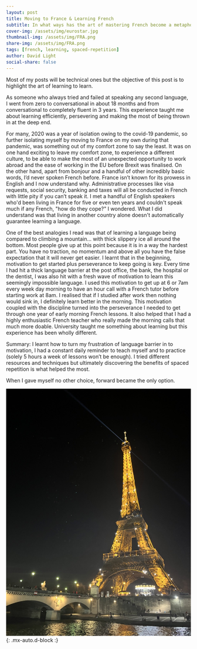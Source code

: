 ```yaml
---
layout: post
title: Moving to France & Learning French 
subtitle: In what ways has the art of mastering French become a metaphor for mastering the skill of learning itself?
cover-img: /assets/img/eurostar.jpg
thumbnail-img: /assets/img/FRA.png
share-img: /assets/img/FRA.png
tags: [french, learning, spaced-repetition]
author: David Light
social-share: false
---
```


Most of my posts will be technical ones but the objective of this post is to highlight the art of learning to learn. 

As someone who always tried and failed at speaking any second language, I went from zero to conversational in about 18 months and from conversational to completely fluent in 3 years. This experience taught me about learning efficiently, persevering and making the most of being thrown in at the deep end.

For many, 2020 was a year of isolation owing to the covid-19 pandemic, so further isolating myself by moving to France on my own during that pandemic, was something out of my comfort zone to say the least. It was on one hand exciting to leave my comfort zone, to experience a different culture, to be able to make the most of an unexpected opportunity to work abroad and the ease of working in the EU before Brexit was finalised. On the other hand, apart from bonjour and a handful of other incredibly basic words, I’d never spoken French before. France isn’t known for its prowess in English and I now understand why. Administrative processes like visa requests, social security, banking and taxes will all be conducted in French with little pity if you can’t speak it. I met a handful of English speakers who'd been living in France for five or even ten years and couldn't speak much if any French, "how do they cope?" I wondered. What I did understand was that living in another country alone doesn't automatically guarantee learning a language. 

One of the best analogies I read was that of learning a language being compared to climbing a mountain... with thick slippery ice all around the bottom. Most people give up at this point because it is in a way the hardest part. You have no traction, no momentum and above all you have the false expectation that it will never get easier. I learnt that in the beginning, motivation to get started plus perseverance to keep going is key. Every time I had hit a thick language barrier at the post office, the bank, the hospital or the dentist, I was also hit with a fresh wave of motivation to learn this seemingly impossible language. I used this motivation to get up at 6 or 7am every week day morning to have an hour call with a French tutor before starting work at 8am. I realised that if I studied after work then nothing would sink in, I definitely learn better in the morning. This motivation coupled with the discipline turned into the perseverance I needed to get through one year of early morning French lessons. It also helped that I had a highly enthusiastic French teacher who really made the morning calls that much more doable. University taught me something about learning but this experience has been wholly different.

Summary: 
I learnt how to turn my frustration of language barrier in to motivation, I had a constant daily reminder to teach myself and to practice (solely 5 hours a week of lessons won’t be enough). I tried different resources and techniques but ultimately discovering the benefits of spaced repetition is what helped the most. 

When I gave myself no other choice, forward became the only option.

![tour-eiffel](/assets/img/tour-eiffel.jpeg){: .mx-auto.d-block :}
